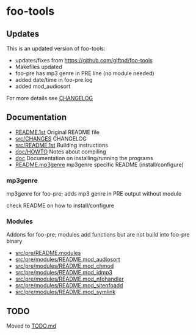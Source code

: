 # foo-tools

## Updates

This is an updated version of foo-tools:

- updates/fixes from https://github.com/glftpd/foo-tools
- Makefiles updated
- foo-pre has mp3 genre in PRE line (no module needed)
- added date/time in foo-pre.log
- added mod_audiosort

For more details see [CHANGELOG](src/CHANGES)

## Documentation

- [README.1st](README.1st) Original README file
- [src/CHANGES](src/CHANGES) CHANGELOG
- [src/README.1st](src/README.1st) Building instructions
- [doc/HOWTO](doc/HOWTO) Notes about compiling
- [doc](doc) Documentation on installing/running the programs
- [README.mp3genre](src/pre/README.mp3genre) mp3genre specific README (install/configure)

### mp3genre

mp3genre for foo-pre; adds mp3 genre in PRE output without module

check README on how to install/configure

### Modules

Addons for foo-pre; modules add functions but are not build into foo-pre binary

- [src/pre/README.modules](src/pre/README.modules)
- [src/pre/modules/README.mod_audiosort](src/pre/modules/README.mod_audiosort)
- [src/pre/modules/README.mod_chmod](src/pre/modules/README.mod_chmod)
- [src/pre/modules/README.mod_idmp3](src/pre/modules/README.mod_idmp3)
- [src/pre/modules/README.mod_nfohandler](src/pre/modules/README.mod_nfohandler)
- [src/pre/modules/README.mod_sitenfoadd](src/pre/modules/README.mod_sitenfoadd)
- [src/pre/modules/README.mod_symlink](src/pre/modules/README.mod_symlink)

## TODO

Moved to [TODO.md](TODO.md)

